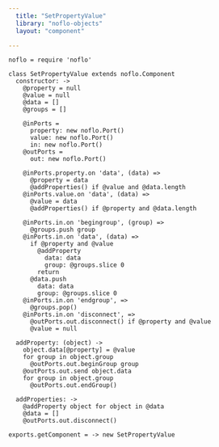 ```yaml
---
  title: "SetPropertyValue"
  library: "noflo-objects"
  layout: "component"

---
```


    noflo = require 'noflo'
    
    class SetPropertyValue extends noflo.Component
      constructor: ->
        @property = null
        @value = null
        @data = []
        @groups = []
    
        @inPorts =
          property: new noflo.Port()
          value: new noflo.Port()
          in: new noflo.Port()
        @outPorts =
          out: new noflo.Port()
    
        @inPorts.property.on 'data', (data) =>
          @property = data
          @addProperties() if @value and @data.length
        @inPorts.value.on 'data', (data) =>
          @value = data
          @addProperties() if @property and @data.length
    
        @inPorts.in.on 'begingroup', (group) =>
          @groups.push group
        @inPorts.in.on 'data', (data) =>
          if @property and @value
            @addProperty
              data: data
              group: @groups.slice 0
            return
          @data.push
            data: data
            group: @groups.slice 0
        @inPorts.in.on 'endgroup', =>
          @groups.pop()
        @inPorts.in.on 'disconnect', =>
          @outPorts.out.disconnect() if @property and @value
          @value = null
    
      addProperty: (object) ->
        object.data[@property] = @value
        for group in object.group
          @outPorts.out.beginGroup group
        @outPorts.out.send object.data
        for group in object.group
          @outPorts.out.endGroup()
    
      addProperties: ->
        @addProperty object for object in @data
        @data = []
        @outPorts.out.disconnect()
    
    exports.getComponent = -> new SetPropertyValue
    
